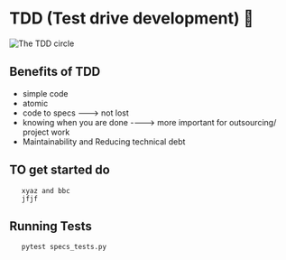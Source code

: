 # TDD (Test drive development) :taco:

![The TDD circle](https://miro.medium.com/max/896/1*pP8Ks6tlt718jJg3fqrtvw.jpeg)

## Benefits of TDD
- simple code
- atomic
- code to specs ---> not lost
- knowing when you are done ----> more important for outsourcing/ project work
- Maintainability and Reducing technical debt

## TO get started do

       xyaz and bbc
       jfjf
       
## Running Tests

       pytest specs_tests.py